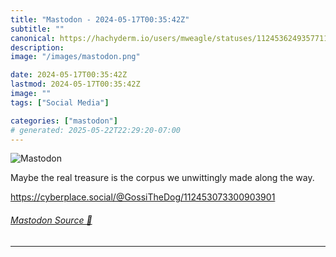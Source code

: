 ```yaml
---
title: "Mastodon - 2024-05-17T00:35:42Z"
subtitle: ""
canonical: https://hachyderm.io/users/mweagle/statuses/112453624935771197
description:
image: "/images/mastodon.png"

date: 2024-05-17T00:35:42Z
lastmod: 2024-05-17T00:35:42Z
image: ""
tags: ["Social Media"]

categories: ["mastodon"]
# generated: 2025-05-22T22:29:20-07:00
---
```

![Mastodon](/images/mastodon.png)

<p>Maybe the real treasure is the corpus we unwittingly made along the way. </p><p><a href="https://cyberplace.social/@GossiTheDog/112453073300903901" target="_blank" rel="nofollow noopener noreferrer" translate="no"><span class="invisible">https://</span><span class="ellipsis">cyberplace.social/@GossiTheDog</span><span class="invisible">/112453073300903901</span></a></p>


###### [Mastodon Source 🐘](https://hachyderm.io/@mweagle/112453624935771197)

___
